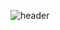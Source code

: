 ![header](https://capsule-render.vercel.app/api?type=Waving&color=auto&height=300&section=header&text=Hello%20My%20GitHub&fontSize=90)
